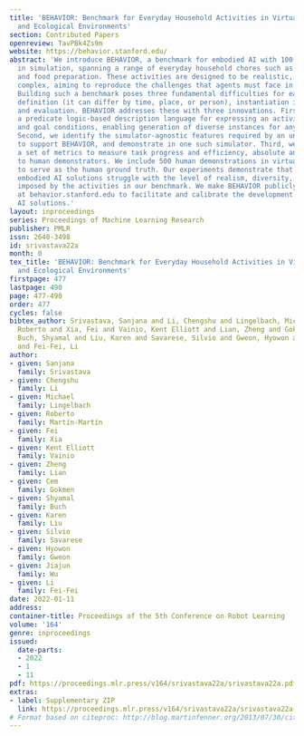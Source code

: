 ```yaml
---
title: 'BEHAVIOR: Benchmark for Everyday Household Activities in Virtual, Interactive,
  and Ecological Environments'
section: Contributed Papers
openreview: TavPBk4Zs9m
website: https://behavior.stanford.edu/
abstract: 'We introduce BEHAVIOR, a benchmark for embodied AI with 100 activities
  in simulation, spanning a range of everyday household chores such as cleaning, maintenance,
  and food preparation. These activities are designed to be realistic, diverse and
  complex, aiming to reproduce the challenges that agents must face in the real world.
  Building such a benchmark poses three fundamental difficulties for each activity:
  definition (it can differ by time, place, or person), instantiation in a simulator,
  and evaluation. BEHAVIOR addresses these with three innovations. First, we propose
  a predicate logic-based description language for expressing an activity’s initial
  and goal conditions, enabling generation of diverse instances for any activity.
  Second, we identify the simulator-agnostic features required by an underlying environment
  to support BEHAVIOR, and demonstrate in one such simulator. Third, we introduce
  a set of metrics to measure task progress and efficiency, absolute and relative
  to human demonstrators. We include 500 human demonstrations in virtual reality (VR)
  to serve as the human ground truth. Our experiments demonstrate that even state-of-the-art
  embodied AI solutions struggle with the level of realism, diversity, and complexity
  imposed by the activities in our benchmark. We make BEHAVIOR publicly available
  at behavior.stanford.edu to facilitate and calibrate the development of new embodied
  AI solutions.'
layout: inproceedings
series: Proceedings of Machine Learning Research
publisher: PMLR
issn: 2640-3498
id: srivastava22a
month: 0
tex_title: 'BEHAVIOR: Benchmark for Everyday Household Activities in Virtual, Interactive,
  and Ecological Environments'
firstpage: 477
lastpage: 490
page: 477-490
order: 477
cycles: false
bibtex_author: Srivastava, Sanjana and Li, Chengshu and Lingelbach, Michael and Mart\'in-Mart\'in,
  Roberto and Xia, Fei and Vainio, Kent Elliott and Lian, Zheng and Gokmen, Cem and
  Buch, Shyamal and Liu, Karen and Savarese, Silvio and Gweon, Hyowon and Wu, Jiajun
  and Fei-Fei, Li
author:
- given: Sanjana
  family: Srivastava
- given: Chengshu
  family: Li
- given: Michael
  family: Lingelbach
- given: Roberto
  family: Martín-Martín
- given: Fei
  family: Xia
- given: Kent Elliott
  family: Vainio
- given: Zheng
  family: Lian
- given: Cem
  family: Gokmen
- given: Shyamal
  family: Buch
- given: Karen
  family: Liu
- given: Silvio
  family: Savarese
- given: Hyowon
  family: Gweon
- given: Jiajun
  family: Wu
- given: Li
  family: Fei-Fei
date: 2022-01-11
address:
container-title: Proceedings of the 5th Conference on Robot Learning
volume: '164'
genre: inproceedings
issued:
  date-parts:
  - 2022
  - 1
  - 11
pdf: https://proceedings.mlr.press/v164/srivastava22a/srivastava22a.pdf
extras:
- label: Supplementary ZIP
  link: https://proceedings.mlr.press/v164/srivastava22a/srivastava22a-supp.zip
# Format based on citeproc: http://blog.martinfenner.org/2013/07/30/citeproc-yaml-for-bibliographies/
---
```

